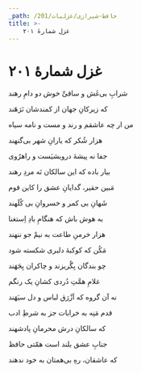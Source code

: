 ```yaml
---
_path: /حافظ-شیرازی/غزلیات/201
title: >-
    غزل شمارهٔ ۲۰۱
---
```

# غزل شمارهٔ ۲۰۱

<div class="b" id="bn1"><div class="m1"><p>شرابِ بی‌غَش و ساقیِّ خوش دو دامِ رهند</p></div>
<div class="m2"><p>که زیرکانِ جهان از کمندشان نَرَهَند</p></div></div>
<div class="b" id="bn2"><div class="m1"><p>من ار چه عاشقم و رند و مست و نامه سیاه</p></div>
<div class="m2"><p>هزار شُکر که یارانِ شهر بی‌گنهند</p></div></div>
<div class="b" id="bn3"><div class="m1"><p>جفا نه پیشهٔ درویشیَست و راهرُوی</p></div>
<div class="m2"><p>بیار باده که این سالکان نَه مردِ رهند</p></div></div>
<div class="b" id="bn4"><div class="m1"><p>مَبین حقیر، گدایانِ عشق را کاین قوم</p></div>
<div class="m2"><p>شَهانِ بی کمر و خسروانِ بی کُلَهند</p></div></div>
<div class="b" id="bn5"><div class="m1"><p>به هوش باش که هنگامِ بادِ اِستغنا</p></div>
<div class="m2"><p>هزار خرمنِ طاعت به نیمْ جو ننهند</p></div></div>
<div class="b" id="bn6"><div class="m1"><p>مَکُن که کوکبهٔ دلبری شکسته شود</p></div>
<div class="m2"><p>چو بندگان بِگُریزند و چاکران بِجَهَند</p></div></div>
<div class="b" id="bn7"><div class="m1"><p>غلامِ همَّتِ دُردی کشانِ یک رنگم</p></div>
<div class="m2"><p>نه آن گروه که اَزْرَق لباس و دل سیَهَند</p></div></div>
<div class="b" id="bn8"><div class="m1"><p>قدم مَنِه به خرابات جز به شرطِ ادب</p></div>
<div class="m2"><p>که سالکانِ درش محرمانِ پادشهند</p></div></div>
<div class="b" id="bn9"><div class="m1"><p>جنابِ عشق بلند است همّتی حافظ</p></div>
<div class="m2"><p>که عاشقان، رهِ بی‌همتان به خود ندهند</p></div></div>
